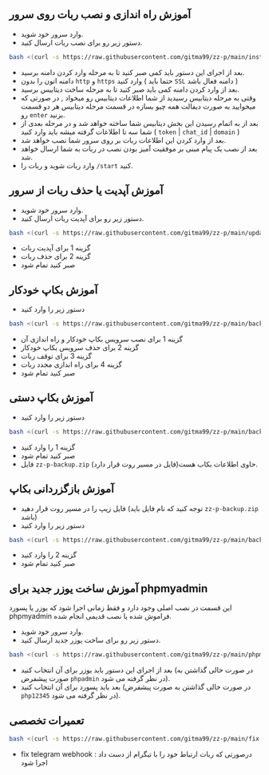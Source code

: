 ## آموزش راه اندازی و نصب ربات روی سرور

- وارد سرور خود شوید.
- دستور زیر رو برای نصب ربات ارسال کنید.

```bash
bash <(curl -s https://raw.githubusercontent.com/gitma99/zz-p/main/install.sh)
```

- بعد از اجرای این دستور باید کمی صبر کنید تا به مرحله وارد کردن دامنه برسید.
- دامنه اتون را بدون `http` و `https` وارد کنید ( حتما باید `SSL` دامنه فعال باشد )
- بعد از وارد کردن دامنه کمی باید صبر کنید تا به مرحله ساخت دیتابیس برسید.
- وقتی به مرحله دیتابیس رسیدید از شما اطلاعات دیتابیس رو میخواد , در صورتی که میخوایید به صورت دیفالت همه چیو بسازه در قسمت مرحله دیتابیس هر دو قسمت رو `enter` بزنید.
- بعد از به اتمام رسیدن این بخش دیتابیس شما ساخته خواهد شد و در مرحله بعدی از شما سه تا اطلاعات گرفته میشه باید وارد کنید ( `token` | `chat_id` | `domain` )
- بعد از وارد کردن این اطلاعات ربات بر روی سرور شما نصب خواهد شد.
- بعد از نصب یک پیام مبنی بر موفقیت آمیز بودن نصب در ربات به شما ارسال خواهد شد.
- وارد ربات شوید و ربات را `/start` کنید.

## آموزش آپدیت یا حذف ربات از سرور

- وارد سرور خود شوید.
- دستور زیر رو برای آپدیت ربات ارسال کنید.

```bash
bash <(curl -s https://raw.githubusercontent.com/gitma99/zz-p/main/update.sh)
```

- گزینه 1 برای آپدیت ربات
- گزینه 2 برای حذف ربات
- صبر کنید تمام شود

## آموزش بکاپ خودکار

- دستور زیر را وارد کنید

```bash
bash <(curl -s https://raw.githubusercontent.com/gitma99/zz-p/main/backup_service.sh)
```

- گزینه 1 برای نصب سرویس بکاپ خودکار و راه اندازی آن
- گزینه 2 برای حذف سرویس بکاپ خودکار
- گزینه 3 برای توقف ربات
- گزینه 4 برای راه اندازی مجدد ربات
- صبر کنید تمام شود

## آموزش بکاپ دستی

- دستور زیر را وارد کنید

```bash
bash <(curl -s https://raw.githubusercontent.com/gitma99/zz-p/main/backup.sh)
```

- گزینه 1 را وارد کنید
- صبر کنید تمام شود
- فایل `zz-p-backup.zip` حاوی اطلاعات بکاب هست(فایل در مسیر روت قرار دارد).

## آموزش بازگزردانی بکاپ

- فایل زیپ را در مسیر روت قرار دهید (توجه کنید که نام فایل باید `zz-p-backup.zip` باشد)
- دستور زیر را وارد کنید

```bash
bash <(curl -s https://raw.githubusercontent.com/gitma99/zz-p/main/backup.sh)
```

- گزینه 2 را وارد کنید
- صبر کنید تمام شود

## آموزش ساخت یوزر جدید برای phpmyadmin

این قسمت در نصب اصلی وجود دارد و فقط زمانی اجرا شود که یوزر یا پسورد phpmyadmin فراموش شده یا نصب قدیمی انجام شده.

- وارد سرور خود شوید.
- دستور زیر رو برای ساخت یوزر جدید ارسال کنید.

```bash
bash <(curl -s https://raw.githubusercontent.com/gitma99/zz-p/main/phpmyadmin.sh)
```

- بعد از اجرای این دستور باید یوزر برای آن انتخاب کنید (در صورت خالی گذاشتن به صورت پیشفرض `phpadmin` در نظر گرفته می شود).
- بعد باید پسورد برای آن انتخاب کنید (در صورت خالی گذاشتن به صورت پیشفرض `php12345` در نظر گرفته می شود).

## تعمیرات تخصصی

```bash
bash <(curl -s https://raw.githubusercontent.com/gitma99/zz-p/main/fix.sh)
```

- fix telegram webhook : درصورتی که ربات ارتباط خود را با تبگرام از دست داد اجرا شود